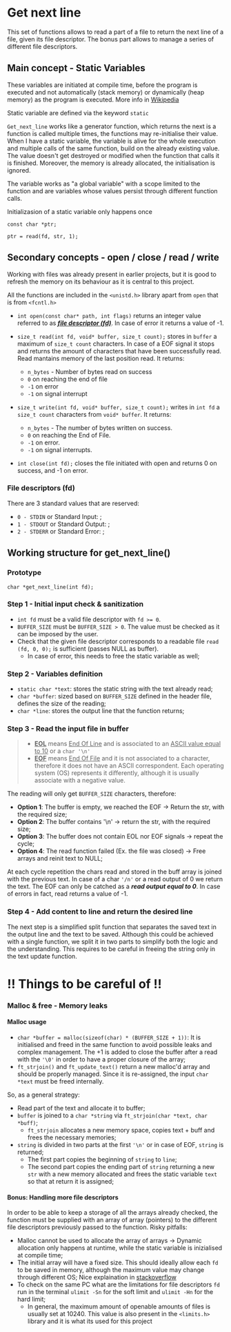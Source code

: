 # Get next line

This set of functions allows to read a part of a file to return the next line of a file, given its file descriptor. The bonus part allows to manage a series of different file descriptors.

## Main concept - Static Variables

These variables are initiated at compile time, before the program is executed and not automatically (stack memory) or dynamically (heap memory) as the program is executed. More info in [Wikipedia](https://en.wikipedia.org/wiki/Static_variable)

Static variable are defined via the keyword `static`

`Get_next_line` works like a generator function, which returns the next is a function is called multiple times, the functions may re-initialise their value. When I have a static variable, the variable is alive for the whole execution and multiple calls of the same function, build on the already existing value. The value doesn't get destroyed or modified when the function that calls it is finished. Moreover, the memory is already allocated, the initialisation is ignored.

The variable works as "a global variable" with a scope limited to the function and are variables whose values persist through different function calls.

Initializasion of a static variable only happens once

```
const char *ptr;

ptr = read(fd, str, 1);
```

## Secondary concepts - open / close / read / write

Working with files was already present in earlier projects, but it is good to refresh the memory on its behaviour as it is central to this project.

All the functions are included in the `<unistd.h>` library apart from `open` that is from `<fcntl.h>`

* `int open(const char* path, int flags)` returns an integer value referred to as <u>***file descriptor (fd)***</u>. In case of error it returns a value of -1.

* `size_t read(int fd, void* buffer, size_t count);` stores in `buffer` a maximum of `size_t count` characters. In case of a EOF signal it stops and returns the amount of characters that have been successfully read. Read mantains memory of the last position read. It returns:

  * `n_bytes` - Number of bytes read on success
  * `0` on reaching the end of file
  * `-1` on error
  * `-1` on signal interrupt

* `size_t write(int fd, void* buffer, size_t count);` writes in `int fd` a `size_t count` characters from `void* buffer`. It returns:

  * `n_bytes` - The number of bytes written on success.
  * `0` on reaching the End of File.
  * `-1` on error.
  * `-1` on signal interrupts.

* `int close(int fd);` closes the file initiated with open and returns 0 on success, and -1 on error.

### File descriptors (fd)

There are 3 standard values that are reserved:
- `0 - STDIN` or Standard Input: ;
- `1 - STDOUT` or Standard Output: ;
- `2 - STDERR` or Standard Error: ;

## Working structure for get_next_line()

### Prototype

```
char *get_next_line(int fd);
```

### Step 1 - Initial input check & sanitization

* `int fd` must be a valid file descriptor with `fd >= 0`.
* `BUFFER_SIZE` must be `BUFFER_SIZE > 0`. The value must be checked as it can be imposed by the user.
* Check that the given file descriptor corresponds to a readable file `read (fd, 0, 0);` is sufficient (passes NULL as buffer).
  * In case of error, this needs to free the static variable as well;

### Step 2 - Variables definition

* `static char *text`: stores the static string with the text already read;
* `char *buffer`: sized based on `BUFFER_SIZE` defined in the header file, defines the size of the reading;
* `char *line`: stores the output line that the function returns;

### Step 3 - Read the input file in buffer

> * <u>**EOL**</u> means <u>End Of Line</u> and is associated to an <u>ASCII value equal to 10</u> or a `char '\n'`
> * <u>**EOF**</u> means <u>End Of File</u> and it is not associated to a character, therefore it does not have an ASCII correspondent. Each operating system (OS) represents it differently, although it is usually associate with a negative value.

The reading will only get `BUFFER_SIZE` characters, therefore:

* **Option 1**: The buffer is empty, we reached the EOF -> Return the str, with the required size;
* **Option 2**: The buffer contains '\n' -> return the str, with the required size;
* **Option 3**: The buffer does not contain EOL nor EOF signals -> repeat the cycle;
* **Option 4**: The read function failed (Ex. the file was closed) -> Free arrays and reinit text to NULL;

At each cycle repetition the chars read and stored in the buff array is joined with the previous text. In case of a char `'/n'` or a read output of 0 we return the text. The EOF can only be catched as a ***read output equal to 0***. In case of errors in fact, read returns a value of -1.

### Step 4 - Add content to line and return the desired line

The next step is a simplified split function that separates the saved text in the output line and the text to be saved. Although this could be achieved with a single function, we split it in two parts to simplify both the logic and the understanding. This requires to be careful in freeing the string only in the text update function.

# ‼️ Things to be careful of ‼️

### Malloc & free - Memory leaks

#### Malloc usage

* `char *buffer = malloc(sizeof(char) * (BUFFER_SIZE + 1))`: It is initialised and freed in the same function to avoid possible leaks and complex management. The +1 is added to close the buffer after a read with the `'\0'` in order to have a proper closure of the array;
* `ft_strjoin()` and `ft_update_text()` return a new malloc'd array and should be properly managed. Since it is re-assigned, the input `char *text` must be freed internally.

So, as a general strategy:

* Read part of the text and allocate it to buffer;
* `buffer` is joined to a `char *string` via `ft_strjoin(char *text, char *buff)`;
  * `ft_strjoin` allocates a new memory space, copies text + buff and frees the necessary memories;
* `string` is divided in two parts at the first `'\n'` or in case of EOF, `string` is returned;
  * The first part copies the beginning of `string` to `line`;
  * The second part copies the ending part of `string` returning a new `str` with a new memory allocated and frees the static variable `text` so that at return it is assigned;

#### Bonus: Handling more file descriptors

In order to be able to keep a storage of all the arrays already checked, the function must be supplied with an array of array (pointers) to the different file descriptors previously passed to the function. Risky pitfalls:

* Malloc cannot be used to allocate the array of arrays -> Dynamic allocation only happens at runtime, while the static variable is inizialised at compile time;
* The initial array will have a fixed size. This should ideally allow each `fd` to be saved in memory, although the maximum value may change through different OS; Nice explaination in [stackoverflow](https://stackoverflow.com/questions/35442414/dynamic-vs-static-array-in-c)
* To check on the same PC what are the limitations for file descriptors `fd` run in the terminal `ulimit -Sn` for the soft limit and `ulimit -Hn` for the hard limit;
  * In general, the maximum amount of openable amounts of files is usually set at 10240. This value is also present in the `<limits.h>` library and it is what its used for this project
